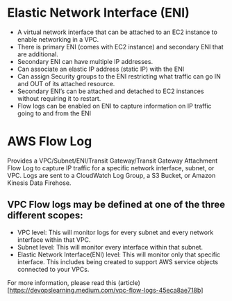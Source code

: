 # Elastic Network Interface (ENI)

- A virtual network interface that can be attached to an EC2 instance to enable networking in a VPC.
- There is primary ENI (comes with EC2 instance) and secondary ENI that are additional.
- Secondary ENI can have multiple IP addresses.
- Can associate an elastic IP address (static IP) with the ENI
- Can assign Security groups to the ENI restricting what traffic can go IN and OUT of its attached resource.
- Secondary ENI’s can be attached and detached to EC2 instances without requiring it to restart.
- Flow logs can be enabled on ENI to capture information on IP traffic going to and from the ENI

# AWS Flow Log
Provides a VPC/Subnet/ENI/Transit Gateway/Transit Gateway Attachment Flow Log to capture IP traffic for a specific network interface, subnet, or VPC. Logs are sent to a CloudWatch Log Group, a S3 Bucket, or Amazon Kinesis Data Firehose.

## VPC Flow logs may be defined at one of the three different scopes:
- VPC level: This will monitor logs for every subnet and every network interface within that VPC.
- Subnet level: This will monitor every interface within that subnet.
- Elastic Network Interface(ENI) level: This will monitor only that specific interface. This includes being created to support AWS service objects connected to your VPCs.

For more information, please read this (article)[https://devopslearning.medium.com/vpc-flow-logs-45eca8ae718b]